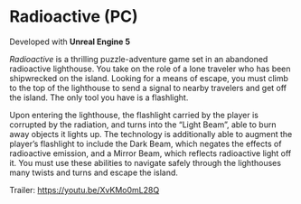 # Radioactive (PC)

Developed with **Unreal Engine 5**

*Radioactive* is a thrilling puzzle-adventure game set in an abandoned radioactive lighthouse. You take on the role of a lone traveler who has been shipwrecked on the island.
Looking for a means of escape, you must climb to the top of the lighthouse to send a signal to nearby travelers and get off the island. The only tool you have is a flashlight.

Upon entering the lighthouse, the flashlight carried by the player is corrupted by the radiation, and turns into the “Light Beam”, able to burn away objects it lights up. The technology is additionally able to augment the player’s flashlight to include the Dark
Beam, which negates the effects of radioactive emission, and a Mirror Beam, which reflects radioactive light off it. You must use these abilities to navigate safely through the lighthouses many twists and turns and escape the island.

Trailer: https://youtu.be/XvKMo0mL28Q
